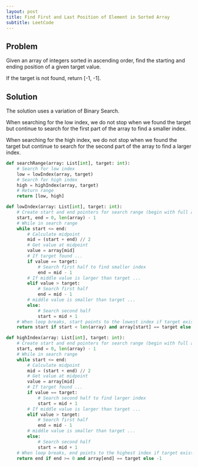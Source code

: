 ```yaml
---
layout: post
title: Find First and Last Position of Element in Sorted Array
subtitle: LeetCode
---
```


## Problem
Given an array of integers sorted in ascending order, find the starting and ending position of a given target value.

If the target is not found, return [-1, -1].

## Solution
The solution uses a variation of Binary Search.

When searching for the low index, we do not stop when we found the target but continue to search for the first part of the array to find a smaller index. 

When searching for the high index, we do not stop when we found the target but continue to search for the second part of the array to find a larger index.

```python
def searchRange(array: List[int], target: int):
    # Search for low index
    low = lowIndex(array, target)
    # Search for high index
    high = highIndex(array, target)
    # Return range
    return [low, high]

def lowIndex(array: List[int], target: int):
    # Create start and end pointers for search range (begin with full array)
    start, end = 0, len(array) - 1
    # While in search range
    while start <= end:
        # Calculate midpoint
        mid = (start + end) // 2
        # Get value at midpoint
        value = array[mid]
        # If target found ...
        if value == target:
            # Search first half to find smaller index
            end = mid - 1
        # If middle value is larger than target ...
        elif value > target:
            # Search first half
            end = mid - 1
        # middle value is smaller than target ...
        else:
            # Search second half
            start = mid + 1
    # When loop breaks, start points to the lowest index if target exists
    return start if start < len(array) and array[start] == target else -1

def highIndex(array: List[int], target: int):
    # Create start and end pointers for search range (begin with full array)
    start, end = 0, len(array) - 1
    # While in search range
    while start <= end:
        # Calculate midpoint
        mid = (start + end) // 2
        # Get value at midpoint
        value = array[mid]
        # If target found ...
        if value == target:
            # Search second half to find larger index
            start = mid + 1
        # If middle value is larger than target ...
        elif value > target:
            # Search first half
            end = mid - 1
        # middle value is smaller than target ...
        else:
            # Search second half
            start = mid + 1
    # When loop breaks, end points to the highest index if target exists
    return end if end >= 0 and array[end] == target else -1                
```

